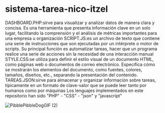 # sistema-tarea-nico-itzel
DASHBOARD.PHP:sirve para visualizar y analizar datos de manera clara y concisa. Es una herramienta que presenta información clave en un solo lugar, facilitando la comprensión y el análisis de métricas importantes para una empresa u organización
SCRIPT.JS:es un archivo de texto que contiene una serie de instrucciones que son ejecutadas por un intérprete o motor de scripts. Su principal función es automatizar tareas, hacer que un programa realice una serie de acciones sin la necesidad de una interacción manual
STYLE.CSS:se utiliza para definir el estilo visual de un documento HTML, como páginas web o documentos de correo electrónico. Especifica cómo se mostrarán los elementos del documento, como fuentes, colores, tamaños, diseños, etc., separando la presentación del contenido. 
TAREAS.JSON:sirve para almacenar y organizar información sobre tareas, típicamente en un formato de clave-valor que se puede leer tanto por humanos como por máquinas
Los lenguajes implementados en este repositorio han sido "PHP" - "CSS" - "json" y "javascript"



![PibblePibbleDogGIF (2)](https://github.com/user-attachments/assets/f7b8fcc5-a60b-44e7-9759-6eefea096d27)
